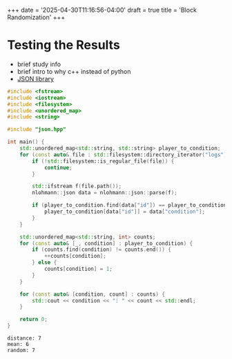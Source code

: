 +++
date = '2025-04-30T11:16:56-04:00'
draft = true
title = 'Block Randomization'
+++

# Testing the Results

- brief study info
- brief intro to why c++ instead of python
- [JSON library](https://github.com/nlohmann/json/tree/develop)

```c++
#include <fstream>
#include <iostream>
#include <filesystem>
#include <unordered_map>
#include <string>

#include "json.hpp"

int main() {
    std::unordered_map<std::string, std::string> player_to_condition;
    for (const auto& file : std::filesystem::directory_iterator("logs")) {
        if (!std::filesystem::is_regular_file(file)) {
            continue;
        }

        std::ifstream f(file.path());
        nlohmann::json data = nlohmann::json::parse(f);

        if (player_to_condition.find(data["id"]) == player_to_condition.end()) {
            player_to_condition[data["id"]] = data["condition"];
        }
    }

    std::unordered_map<std::string, int> counts;
    for (const auto& [_, condition] : player_to_condition) {
        if (counts.find(condition) != counts.end()) {
            ++counts[condition];
        } else {
            counts[condition] = 1;
        }
    }

    for (const auto& [condition, count] : counts) {
        std::cout << condition << ": " << count << std::endl;
    }

    return 0;
}
```

```
distance: 7
mean: 6
random: 7
```